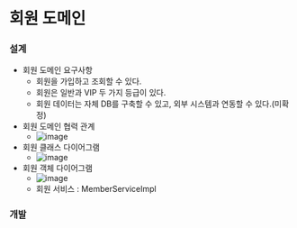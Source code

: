 # 회원 도메인

### 설계

* 회원 도메인 요구사항
  * 회원을 가입하고 조회할 수 있다.
  * 회원은 일반과 VIP 두 가지 등급이 있다.
  * 회원 데이터는 자체 DB를 구축할 수 있고, 외부 시스템과 연동할 수 있다.(미확정)
* 회원 도메인 협력 관계
  * ![image](https://user-images.githubusercontent.com/75933619/147680029-a0550798-2ee2-4ac4-b96d-b86133789d5e.png)
* 회원 클래스 다이어그램
  * ![image](https://user-images.githubusercontent.com/75933619/147680512-979feb77-c27f-45b4-b81c-c54e200bcdba.png)
* 회원 객체 다이어그램
  * ![image](https://user-images.githubusercontent.com/75933619/147680650-d3a13557-de2d-4eec-9ecc-b18a49a3b935.png)
  * 회원 서비스 : MemberServiceImpl

### 개발

